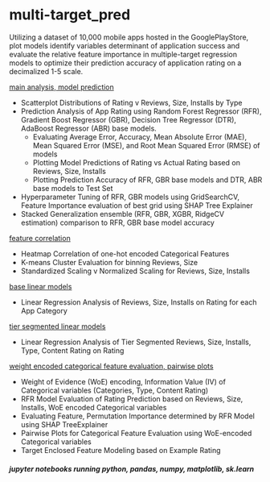 # multi-target_pred
Utilizing a dataset of 10,000 mobile apps hosted in the GooglePlayStore, plot models identify variables determinant of application success and evaluate the relative feature importance in multiple-target regression models to optimize their prediction accuracy of application rating on a decimalized 1-5 scale.

<a href="https://github.com/cspence001/multiclass_pred/blob/main/app_pred/multi_pred.ipynb">main analysis, model prediction</a>

- Scatterplot Distributions of Rating v Reviews, Size, Installs by Type
- Prediction Analysis of App Rating using Random Forest Regressor (RFR), Gradient Boost Regressor (GBR), Decision Tree Regressor (DTR), AdaBoost Regressor (ABR) base models.
  - Evaluating Average Error, Accuracy, Mean Absolute Error (MAE), Mean Squared Error (MSE), and Root Mean Squared Error (RMSE) of models 
  - Plotting Model Predictions of Rating vs Actual Rating based on Reviews, Size, Installs 
  - Plotting Prediction Accuracy of RFR, GBR base models and DTR, ABR base models to Test Set 
- Hyperparameter Tuning of RFR, GBR models using GridSearchCV, Feature Importance evaluation of best grid using SHAP Tree Explainer
- Stacked Generalization ensemble (RFR, GBR, XGBR, RidgeCV estimation) comparison to RFR, GBR base model accuracy 
  

<a href="https://github.com/cspence001/multiclass_pred/blob/main/app_pred/tier_segmentation_correlation.ipynb">feature correlation</a>
<ul>
  <li>Heatmap Correlation of one-hot encoded Categorical Features</li>
  <li>K-means Cluster Evaluation for binning Reviews, Size </li>
  <li>Standardized Scaling v Normalized Scaling for Reviews, Size, Installs</li>
</ul>

<a href="https://github.com/cspence001/multiclass_pred/blob/main/app_pred/base_linear_models.ipynb">base linear models</a>
<ul>
  <li>Linear Regression Analysis of Reviews, Size, Installs on Rating for each App Category</li>
</ul>

<a href="https://github.com/cspence001/multiclass_pred/blob/main/app_pred/cluster_linear_models.ipynb">tier segmented linear models</a>
<ul>
  <li>Linear Regression Analysis of Tier Segmented Reviews, Size, Installs, Type, Content Rating on Rating </li>
</ul>

<a href="https://github.com/cspence001/multiclass_pred/blob/main/app_pred/weight_variable_encoding.ipynb">weight encoded categorical feature evaluation, pairwise plots</a>
<ul>
  <li>Weight of Evidence (WoE) encoding, Information Value (IV) of Categorical variables (Categories, Type, Content Rating) </li>
  <li>RFR Model Evaluation of Rating Prediction based on Reviews, Size,	Installs, WoE encoded Categorical variables</li>
  <li>Evaluating Feature, Permutation Importance determined by RFR Model using SHAP TreeExplainer</li>
  <li>Pairwise Plots for Categorical Feature Evaluation using WoE-encoded Categorical variables</li>
  <li>Target Enclosed Feature Modeling based on Example Rating</li>
</ul>



<h5>jupyter notebooks running python, pandas, numpy, matplotlib, sk.learn </h5>
